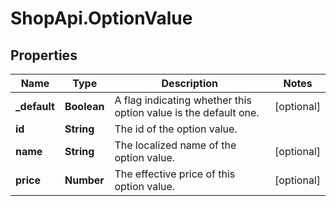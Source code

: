 # ShopApi.OptionValue

## Properties
Name | Type | Description | Notes
------------ | ------------- | ------------- | -------------
**_default** | **Boolean** | A flag indicating whether this option value is the default one. | [optional] 
**id** | **String** | The id of the option value. | 
**name** | **String** | The localized name of the option value. | [optional] 
**price** | **Number** | The effective price of this option value. | [optional] 
